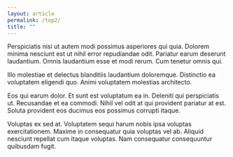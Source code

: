 ```yaml
---
layout: article
permalink: /top2/
title: ""
---
```


Perspiciatis nisi ut autem modi possimus asperiores qui quia. Dolorem minima nesciunt est ut nihil error repudiandae odit. Pariatur earum deserunt laudantium. Omnis laudantium esse et modi rerum. Cum tenetur omnis qui.

Illo molestiae et delectus blanditiis laudantium doloremque. Distinctio ea voluptatem eligendi quo. Animi voluptatem molestias architecto.

Eos qui earum dolor. Et sunt est voluptatum ea in. Deleniti qui perspiciatis ut. Recusandae et ea commodi. Nihil vel odit at qui provident pariatur at est. Soluta provident eos ducimus eos possimus corrupti itaque.

Voluptas ex sed at. Voluptatem sequi harum nobis ipsa voluptas exercitationem. Maxime in consequatur quia voluptas vel ab. Aliquid nesciunt repellat cum itaque voluptas. Nam consequatur consequuntur quibusdam fugit.